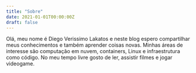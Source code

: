 ```yaml
---
title: "Sobre"
date: 2021-01-01T00:00:00Z
draft: false
---
```

Olá, meu nome é Diego Verissimo Lakatos e neste blog espero compartilhar meus conhecimentos e também aprender coisas novas.
Minhas áreas de interesse são computação em nuvem, containers, Linux e infraestrutura como código.
No meu tempo livre gosto de ler, assistir filmes e jogar videogame.